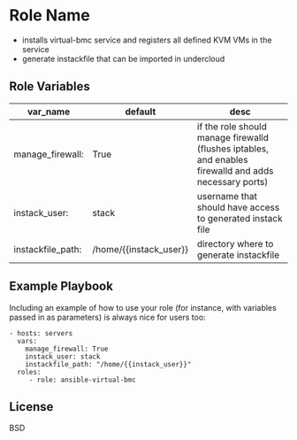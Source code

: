 Role Name
=========

- installs virtual-bmc service and registers all defined KVM VMs in the service
- generate instackfile that can be imported in undercloud

Role Variables
--------------

var_name | default | desc
------- | ------- | -------
manage_firewall: | True | if the role should manage firewalld (flushes iptables, and enables firewalld and adds necessary ports)
instack_user: | stack | username that should have access to generated instack file
instackfile_path: | /home/{{instack_user}} | directory where to generate instackfile

Example Playbook
----------------

Including an example of how to use your role (for instance, with variables
passed in as parameters) is always nice for users too:

    - hosts: servers
      vars:
        manage_firewall: True
        instack_user: stack
        instackfile_path: "/home/{{instack_user}}"
      roles:
         - role: ansible-virtual-bmc

License
-------

BSD
